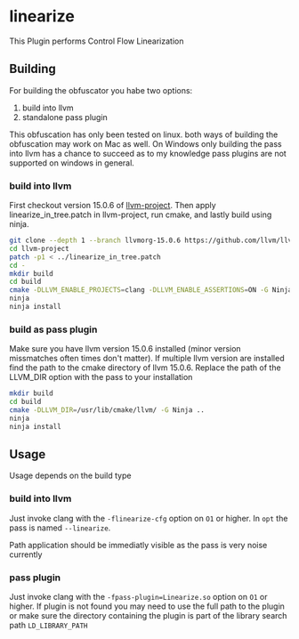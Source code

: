 # linearize

This Plugin performs Control Flow Linearization

## Building

For building the obfuscator you habe two options:
1. build into llvm
2. standalone pass plugin

This obfuscation has only been tested on linux.
both ways of building the obfuscation may work on Mac as well.
On Windows only building the pass into llvm has a chance to succeed as to my knowledge pass plugins are not supported on windows in general.

### build into llvm

First checkout version 15.0.6 of [llvm-project](https://github.com/llvm/llvm-project).
Then apply linearize\_in\_tree.patch in llvm-project, run cmake, and lastly build using ninja.

```Bash
git clone --depth 1 --branch llvmorg-15.0.6 https://github.com/llvm/llvm-project
cd llvm-project
patch -p1 < ../linearize_in_tree.patch
cd -
mkdir build
cd build
cmake -DLLVM_ENABLE_PROJECTS=clang -DLLVM_ENABLE_ASSERTIONS=ON -G Ninja ../llvm-project/llvm
ninja
ninja install
```

### build as pass plugin

Make sure you have llvm version 15.0.6 installed (minor version missmatches often times don't matter).
If multiple llvm version are installed find the path to the cmake directory of llvm 15.0.6.
Replace the path of the LLVM\_DIR option with the pass to your installation

```Bash
mkdir build
cd build
cmake -DLLVM_DIR=/usr/lib/cmake/llvm/ -G Ninja ..
ninja
ninja install
```

## Usage

Usage depends on the build type

### build into llvm

Just invoke clang with the `-flinearize-cfg` option on `O1` or higher.
In `opt` the pass is named `--linearize`.

Path application should be immediatly visible as the pass is very noise currently

### pass plugin

Just invoke clang with the `-fpass-plugin=Linearize.so` option on `O1` or higher.
If plugin is not found you may need to use the full path to the plugin or make sure
the directory containing the plugin is part of the library search path `LD_LIBRARY_PATH`
